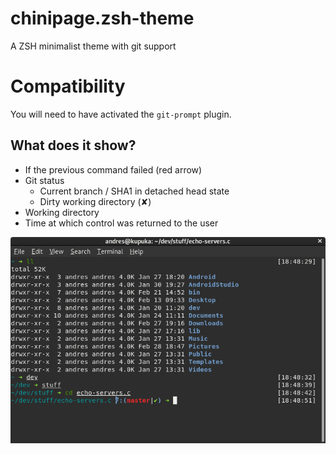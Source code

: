 # chinipage.zsh-theme

A ZSH minimalist theme with git support

# Compatibility

You will need to have activated the `git-prompt` plugin.

## What does it show?

- If the previous command failed (red arrow)
- Git status
  - Current branch / SHA1 in detached head state
  - Dirty working directory (✘)
- Working directory
- Time at which control was returned to the user

![Screenshot](screenshot.png)

